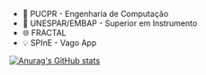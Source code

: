 - 📝 PUCPR - Engenharia de Computação
- 🎹 UNESPAR/EMBAP - Superior em Instrumento
- 🌐 FRACTAL
- 💡 SPInE - Vago App

[![Anurag's GitHub stats](https://github-readme-stats.vercel.app/api?username=andrevzs&show_icons=true&theme=github_dark)](https://github.com/anuraghazra/github-readme-stats)
